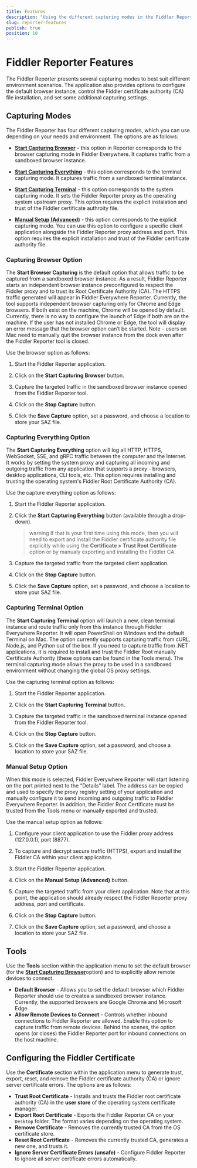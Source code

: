 ```yaml
---
title: Features
description: "Using the different capturing modes in the Fiddler Reporter tool and learning more about the available configuration options."
slug: reporter-features
publish: true
position: 10
---
```


# Fiddler Reporter Features

The Fiddler Reporter presents several capturing modes to best suit different environment scenarios. The application also provides options to configure the default browser instance, control the Fiddler certificate authority (CA) file installation, and set some additional capturing settings.

## Capturing Modes

The Fiddler Reporter has four different capturing modes, which you can use depending on your needs and environment. The options are as follows:

- [**Start Capturing Browser**](#capturing-browser-option) - this option in Reporter corresponds to the browser capturing mode in Fiddler Everywhere. It captures traffic from a sandboxed browser instance.

- [**Start Capturing Everything**](#capturing-everything-option) - this option corresponds to the terminal capturing mode. It captures traffic from a sandboxed terminal instance.

- [**Start Capturing Terminal**](#capturing-terminal-option) - this option corresponds to the system capturing mode. It sets the Fiddler Reporter proxy as the operating system upstream proxy. This option requires the explicit instalation and trust of the Fiddler certificate authroity file.

- [**Manual Setup (Advanced)**](#manual-setup-option) - this option corresponds to the explicit capturing mode. You can use this option to configure a specific client application alongside the Fiddler Reporter proxy address and port. This option requires the explicit installation and trust of the Fiddler certificate authority file.

### Capturing Browser Option

The **Start Browser Capturing** is the default option that allows traffic to be captured from a sandboxed browser instance. As a result, Fiddler Reporter starts an independent browser instance preconfigured to respect the Fiddler proxy and
to trust its Root Certificate Authority (CA). The HTTPS traffic generated will appear in Fiddler Everywhere
Reporter. Currently, the tool supports independent browser capturing only for Chrome and Edge browsers. If
both exist on the machine, Chrome will be opened by default. Currently, there is no way to configure the
launch of Edge if both are on the machine. If the user has not installed Chrome or Edge,
the tool will display an error message that the browser option can’t be started.
Note - users on Mac need to manually quit the browser instance from the dock even after the Fiddler Reporter tool is closed.

Use the browser option as follows:

1. Start the Fiddler Reporter application.

1. Click on the **Start Capturing Browser** button.

1. Capture the targeted traffic in the sandboxed browser instance opened from the Fiddler Reporter tool.

1. Click on the **Stop Capture** button. 

1. Click the **Save Capture** option, set a password, and choose a location to store your SAZ file.

### Capturing Everything Option

The **Start Capturing Everything** option will log all HTTP, HTTPS, WebSocket, SSE, and gRPC traffic between the
computer and the Internet. It works by setting the system proxy and capturing all incoming and outgoing
traffic from any application that supports a proxy - browsers, desktop applications, CLI tools, etc. This
option requires installing and trusting the operating system's Fiddler Root Certificate Authority (CA).

Use the capture everything option as follows:

1. Start the Fiddler Reporter application.

1. Click the **Start Capturing Everything** button (available through a drop-down).

    >warning If that is your first time using this mode, then you will need to export and install the Fiddler certificate authority file explicitly while using the **Certificate > Trust Root Certificate** option or by manualy exporting and installing the Fiddler CA.

1. Capture the targeted traffic from the targeted client application.

1. Click on the **Stop Capture** button. 

1. Click the **Save Capture** option, set a password, and choose a location to store your SAZ file.

### Capturing Terminal Option

The **Start Capturing Terminal** option will launch a new, clean terminal instance and route traffic only from this
instance through Fiddler Everywhere Reporter. It will open PowerShell on Windows and the default Terminal
on Mac. The option currently supports capturing traffic from cURL, Node.js, and Python out of the box. If you
need to capture traffic from .NET applications, it is required to install and trust the Fiddler Root manually
Certificate Authority (these options can be found in the Tools menu). The terminal capturing mode allows
the proxy to be used in a sandboxed environment without changing the global OS proxy settings.

Use the capturing terminal option as follows:

1. Start the Fiddler Reporter application.

1. Click on the **Start Capturing Terminal** button.

1. Capture the targeted traffic in the sandboxed terminal instance opened from the Fiddler Reporter tool.

1. Click on the **Stop Capture** button. 

1. Click on the **Save Capture** option, set a password, and choose a location to store your SAZ file.

### Manual Setup Option

When this mode is selected, Fiddler Everywhere Reporter will start listening on the port printed next to the
“Details” label. The address can be copied and used to specify the proxy registry setting of your application and
manually configure it to send incoming and outgoing traffic to Fiddler Everywhere Reporter. In addition, the
Fiddler Root Certificate must be trusted from the Tools menu or manually exported and trusted.

Use the manual setup  option as follows:

1. Configure your client application to use the Fiddler proxy address (127.0.0.1), port (8877).

1. To capture and decrypt secure traffic (HTTPS), export and install the Fiddler CA within your client applicaiton.

1. Start the Fiddler Reporter application.

1. Click on the **Manual Setup (Advanced)** button.

1. Capture the targeted traffic from your client application. Note that at this point, the application should already respect the Fiddler Reporter proxy address, port and certificate.

1. Click on the **Stop Capture** button. 

1. Click on the **Save Capture** option, set a password, and choose a location to store your SAZ file.

## Tools

Use the **Tools** section within the application menu to set the default browser (for the [**Start Capturing Browser**](#capturing-browser-option)option) and to explicitly allow remote devices to connect.

- **Default Browser** - Allows you to set the default browser which Fiddler Reporter should use to createa a sandboxed browser instance. Currently, the supported browsers are Google Chrome and Microsoft Edge.
- **Allow Remote Devices to Connect** - Controls whether inbound connections to Fiddler Reporter are allowed. Enable this option to capture traffic from remote devices. Behind the scenes, the option opens (or closes) the Fiddler Reporter port for inbound connections on the host machine.

## Configuring the Fiddler Certificate

Use the **Certificate** section within the application menu to generate trust, export, reset, and remove the Fiddler certificate authority (CA) or ignore server certificate errors. The options are as follows:

- **Trust Root Certificate** - Installs and trusts the Fiddler root certificate authority (CA) in the **user store** of the operating system certificate manager.
- **Export Root Certificate** - Exports the Fiddler Reporter CA on your `Desktop` folder. The format varies depending on the operating system. 
- **Remove Certificate** - Removes the currently trusted CA from the OS certificate store. 
- **Reset Root Certificate** - Removes the currently trusted CA, generates a new one, and trusts it.
- **Ignore Server Certificate Errors (unsafe)** - Configure Fiddler Reporter to ignore all server certificate errors automatically.

